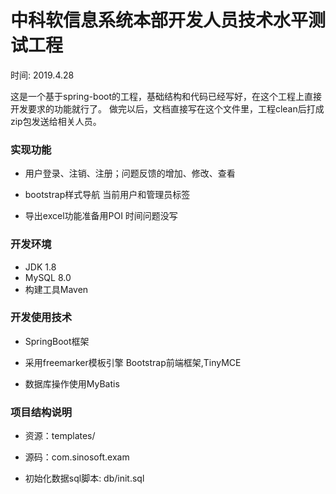 # 中科软信息系统本部开发人员技术水平测试工程

时间: 2019.4.28

这是一个基于spring-boot的工程，基础结构和代码已经写好，在这个工程上直接开发要求的功能就行了。
做完以后，文档直接写在这个文件里，工程clean后打成zip包发送给相关人员。


### 实现功能

- 用户登录、注销、注册；问题反馈的增加、修改、查看

- bootstrap样式导航 当前用户和管理员标签

- 导出excel功能准备用POI 时间问题没写

### 开发环境

- JDK 1.8
- MySQL 8.0
- 构建工具Maven 

### 开发使用技术

- SpringBoot框架 	

- 采用freemarker模板引擎 Bootstrap前端框架,TinyMCE

- 数据库操作使用MyBatis

### 项目结构说明

- 资源：templates/

- 源码：com.sinosoft.exam

- 初始化数据sql脚本: db/init.sql